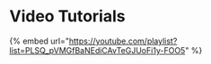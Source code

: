 # Video Tutorials

{% embed url="https://youtube.com/playlist?list=PLSQ_pVMGfBaNEdiCAvTeGJUoFi1y-FOO5" %}
